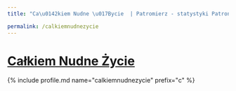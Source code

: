 ```yaml
---
title: "Ca\u0142kiem Nudne \u017Bycie  | Patromierz - statystyki Patronite.pl"

permalink: /calkiemnudnezycie
---
```


# [Całkiem Nudne Życie ](https://patronite.pl/calkiemnudnezycie)

{% include profile.md name="calkiemnudnezycie" prefix="c" %}
